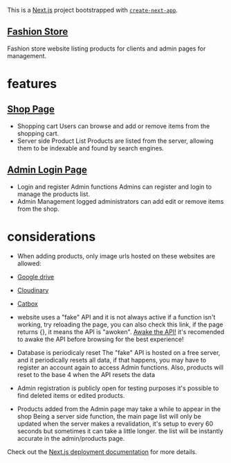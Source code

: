 This is a [Next.js](https://nextjs.org/) project bootstrapped with [`create-next-app`](https://github.com/vercel/next.js/tree/canary/packages/create-next-app).

## [Fashion Store](fashion-store-nine-ebon.vercel.app/)

Fashion store website listing products for clients and admin pages for management.

# features

## [Shop Page](fashion-store-nine-ebon.vercel.app/)
* Shopping cart
  Users can browse and add or remove items from the shopping cart.
* Server side Product List
  Products are listed from the server, allowing them to be indexable and found by search engines.
  
## [Admin Login Page](fashion-store-nine-ebon.vercel.app/login)
* Login and register Admin functions
  Admins can register and login to manage the products list.
* Admin Management
  logged administrators can add edit or remove items from the shop.

# considerations

* When adding products, only image urls hosted on these websites are allowed:
* [Google drive](drive.google.com)
* [Cloudinary](cloudinary.com)
* [Catbox](catbox.moe)

* website uses a "fake" API and it is not always active
  if a function isn't working, try reloading the page, you can also check this link, if the page returns {}, it means the API is "awoken".
  [Awake the API!](https://fashion-store-api-svnoliveira.onrender.com/)
  it's recomended to awake the API before browsing for the best experience!

* Database is periodicaly reset
  The "fake" API is hosted on a free server, and it periodically resets all data, if that happens, you may have to register an account again to access Admin functions. Also, products will reset to the base 4 when the API resets the data
  
* Admin registration is publicly open for testing purposes
  it's possible to find deleted items or edited products.

* Products added from the Admin page may take a while to appear in the shop
  Being a server side function, the main page list will only be updated when the server makes a revalidation, it's setup to every 60 seconds but sometimes it can take a little longer.
  the list will be instantly accurate in the admin/products page.

Check out the [Next.js deployment documentation](https://nextjs.org/docs/deployment) for more details.
